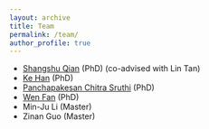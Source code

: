 ```yaml
---
layout: archive
title: Team
permalink: /team/
author_profile: true
---
```


- [Shangshu Qian](https://shangshu-qian.com/) (PhD) (co-advised with Lin Tan)
- [Ke Han](https://hanke580.github.io/) (PhD)
- [Panchapakesan Chitra Sruthi](https://www.cs.purdue.edu/homes/psruthi/) (PhD)
- [Wen Fan](https://fanweneddie.github.io/) (PhD)
- Min-Ju Li (Master)
- Zinan Guo (Master)

